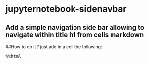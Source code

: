 # jupyternotebook-sidenavbar

## Add a simple navigation side bar allowing to navigate within title h1 from cells markdown

##How to do it ?
just add in a cell the following:
<pre>
%%html
    <script src="https://cdn.rawgit.com/malikHouni/jupyternotebook-sidenavbar/master/sidenavbar-v0.1.js"></script>
</pre>
